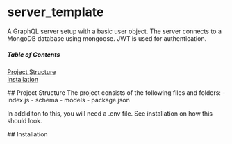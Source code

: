 # server_template
A GraphQL server setup with a basic user object. The server connects to a MongoDB database using mongoose. JWT is used for authentication.

##### Table of Contents  
[Project Structure](#projectStructure)  
[Installation](#installation)  

<a name="projectStructure"/>
## Project Structure
The project consists of the following files and folders:
- index.js
- schema
- models
- package.json

In addiditon to this, you will need a .env file. See installation on how this should look.

<a name="installation"/>
## Installation
